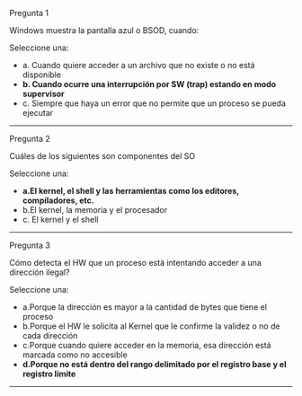 Pregunta 1

Windows muestra la pantalla azul o BSOD, cuando:

Seleccione una:

- a. Cuando quiere acceder a un archivo que no existe o no está disponible
- **b. Cuando ocurre una interrupción por SW (trap) estando en modo supervisor**
- c. Siempre que haya un error que no permite que un proceso se pueda ejecutar

---

Pregunta 2

Cuáles de los siguientes son componentes del SO

Seleccione una:

- **a.El kernel, el shell y las herramientas como los editores, compiladores, etc.**
- b.El kernel, la memoria y el procesador
- c. El kernel y el shell

---

Pregunta 3

Cómo detecta el HW que un proceso está intentando acceder a una dirección ilegal?

Seleccione una:

- a.Porque la dirección es mayor a la cantidad de bytes que tiene el proceso
- b.Porque el HW le solicita al Kernel que le confirme la validez o no de cada dirección 
- c.Porque cuando quiere acceder en la memoria, esa dirección está marcada como no accesible
- **d.Porque no está dentro del rango delimitado por el registro base y el registro límite**

---